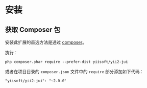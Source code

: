 安装
============

## 获取 Composer 包

安装此扩展的首选方法是通过 [composer](http://getcomposer.org/download/)。

执行：

```
php composer.phar require --prefer-dist yiisoft/yii2-jui
```

或者在项目目录的 `composer.json` 文件中的 `require` 部分添加如下代码：

```
"yiisoft/yii2-jui": "~2.0.0"
```
